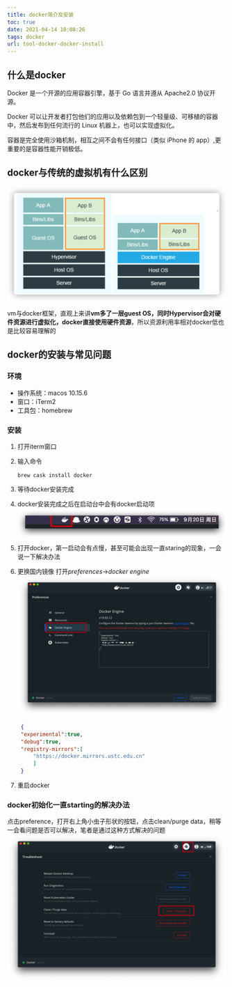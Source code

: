 ```yaml
---
title: docker简介及安装
toc: true
date: 2021-04-14 10:08:26
tags: docker
url: tool-docker-docker-install
---
```


## 什么是docker

Docker 是一个开源的应用容器引擎，基于 Go 语言并遵从 Apache2.0 协议开源。

Docker 可以让开发者打包他们的应用以及依赖包到一个轻量级、可移植的容器中，然后发布到任何流行的 Linux 机器上，也可以实现虚拟化。

容器是完全使用沙箱机制，相互之间不会有任何接口（类似 iPhone 的 app）,更重要的是容器性能开销极低。

<!--more-->

## docker与传统的虚拟机有什么区别

![image-20210414112207137](docker简介安装/image-20210414112207137.png)

vm与docker框架，直观上来讲**vm多了一层guest OS，同时Hypervisor会对硬件资源进行虚拟化，docker直接使用硬件资源**，所以资源利用率相对docker低也是比较容易理解的

## docker的安装与常见问题

### 环境

* 操作系统：macos 10.15.6
* 窗口：iTerm2
* 工具包：homebrew


### 安装

1. 打开iterm窗口

2. 输入命令

   ```shell
   brew cask install docker
   ```

3. 等待docker安装完成

4. docker安装完成之后在启动台中会有docker启动项
   ![first](docker简介安装/first.jpg)

5. 打开docker，第一启动会有点慢，甚至可能会出现一直staring的现象，一会说一下解决办法

6. 更换国内镜像 打开*preferences*->*docker engine*
   ![first](docker简介安装/second.jpg)

   ```json
    {
    "experimental":true,
    "debug":true,
    "registry-mirrors":[
        "https://docker.mirrors.ustc.edu.cn"
        ]
    }
   ```

7. 重启docker

### docker初始化一直starting的解决办法

点击preference，打开右上角小虫子形状的按钮，点击clean/purge data，稍等一会看问题是否可以解决，笔者是通过这种方式解决的问题
![first](docker简介安装/third.jpg)





